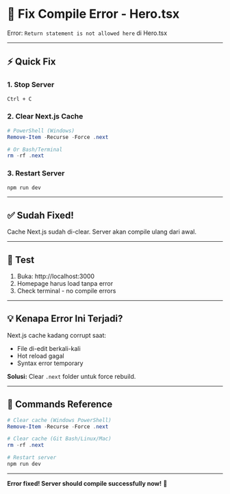 # 🔧 Fix Compile Error - Hero.tsx

Error: `Return statement is not allowed here` di Hero.tsx

---

## ⚡ Quick Fix

### 1. Stop Server
```bash
Ctrl + C
```

### 2. Clear Next.js Cache
```powershell
# PowerShell (Windows)
Remove-Item -Recurse -Force .next

# Or Bash/Terminal
rm -rf .next
```

### 3. Restart Server
```bash
npm run dev
```

---

## ✅ Sudah Fixed!

Cache Next.js sudah di-clear. Server akan compile ulang dari awal.

---

## 🎯 Test

1. Buka: http://localhost:3000
2. Homepage harus load tanpa error
3. Check terminal - no compile errors

---

## 💡 Kenapa Error Ini Terjadi?

Next.js cache kadang corrupt saat:
- File di-edit berkali-kali
- Hot reload gagal
- Syntax error temporary

**Solusi:** Clear `.next` folder untuk force rebuild.

---

## 🔄 Commands Reference

```powershell
# Clear cache (Windows PowerShell)
Remove-Item -Recurse -Force .next

# Clear cache (Git Bash/Linux/Mac)
rm -rf .next

# Restart server
npm run dev
```

---

**Error fixed! Server should compile successfully now!** 🚀
